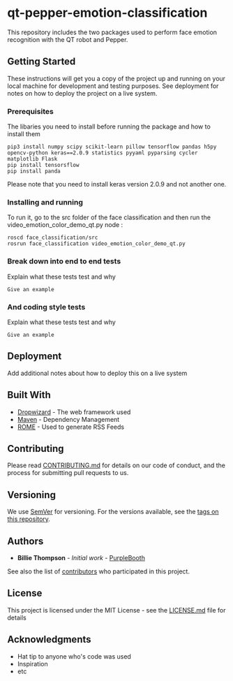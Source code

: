# qt-pepper-emotion-classification

This repository includes the two packages used to perform face emotion recognition with the QT robot and Pepper.

## Getting Started

These instructions will get you a copy of the project up and running on your local machine for development and testing purposes. See deployment for notes on how to deploy the project on a live system.

### Prerequisites

The libaries you need to install before running the package and how to install them

```
pip3 install numpy scipy scikit-learn pillow tensorflow pandas h5py opencv-python keras==2.0.9 statistics pyyaml pyparsing cycler matplotlib Flask
pip install tensorsflow
pip install panda
```
Please note that you need to install keras version 2.0.9 and not another one.

### Installing and running

To run it, go to the src folder of the face classification and then run the video_emotion_color_demo_qt.py node :

```
roscd face_classification/src
rosrun face_classification video_emotion_color_demo_qt.py
```

### Break down into end to end tests

Explain what these tests test and why

```
Give an example
```

### And coding style tests

Explain what these tests test and why

```
Give an example
```

## Deployment

Add additional notes about how to deploy this on a live system

## Built With

* [Dropwizard](http://www.dropwizard.io/1.0.2/docs/) - The web framework used
* [Maven](https://maven.apache.org/) - Dependency Management
* [ROME](https://rometools.github.io/rome/) - Used to generate RSS Feeds

## Contributing

Please read [CONTRIBUTING.md](https://gist.github.com/PurpleBooth/b24679402957c63ec426) for details on our code of conduct, and the process for submitting pull requests to us.

## Versioning

We use [SemVer](http://semver.org/) for versioning. For the versions available, see the [tags on this repository](https://github.com/your/project/tags). 

## Authors

* **Billie Thompson** - *Initial work* - [PurpleBooth](https://github.com/PurpleBooth)

See also the list of [contributors](https://github.com/your/project/contributors) who participated in this project.

## License

This project is licensed under the MIT License - see the [LICENSE.md](LICENSE.md) file for details

## Acknowledgments

* Hat tip to anyone who's code was used
* Inspiration
* etc

